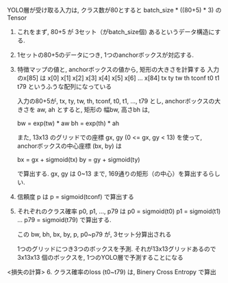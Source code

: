 YOLO層が受け取る入力は, クラス数が80とすると
batch_size * ((80+5) * 3)
のTensor

1. これをまず, 80+5 が 3セット（がbatch_size個) あるというデータ構造にする.

2. 1セットの80+5のデータにつき, 1つのanchorボックスが対応する.

3. 特徴マップの値と, anchorボックスの値から, 矩形の大きさを計算する
	 入力のx[85] は x[0] x[1] x[2] x[3] x[4]	 x[5] x[6] ... x[84]
									 tx		ty	 tw		th	 tconf	t0	 t1				t79
	 というふうな配列になっている

	 入力の80+5が, tx, ty, tw, th, tconf, t0, t1, ..., t79 とし,
	 anchorボックスの大きさを aw, ah とすると, 矩形の 幅bw, 高さbh は,

	 bw = exp(tw) * aw
	 bh = exp(th) * ah

	 また, 13x13 のグリッドでの座標 gx, gy (0 <= gx, gy < 13) を使って,
	 anchorボックスの中心座標 (bx, by) は

	 bx = gx + sigmoid(tx)
	 by = gy + sigmoid(ty)

	 で算出する. gx, gy は 0~13 まで, 169通りの矩形（の中心）を算出するらしい.

4. 信頼度 p は
	 p = sigmoid(tconf)
	 で算出する

5. それぞれのクラス確率 p0, p1, ..., p79 は
	 p0 = sigmoid(t0)
	 p1 = sigmoid(t1)
				...
	 p79 = sigmoid(t79)
	 で算出する.

	 この bw, bh, bx, by, p, p0~p79 が, 3セット分算出される

	 1つのグリッドにつき3つのボックスを予測. それが13x13グリッドあるので
	 3x13x13 個のボックスを, 1つのYOLO層で予測することになる

<損失の計算>
6. クラス確率のloss (t0~t79) は, Binery Cross Entropy で算出

